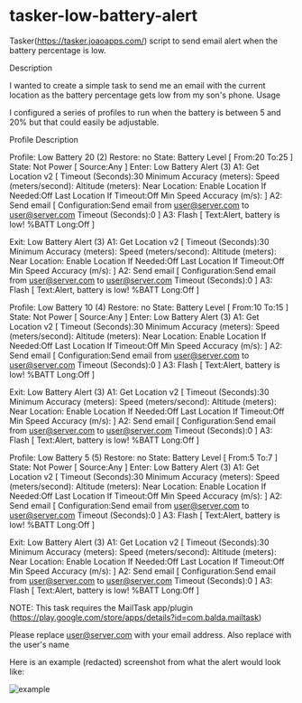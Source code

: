 # tasker-low-battery-alert
Tasker(https://tasker.joaoapps.com/) script to send email alert when the battery percentage is low.

Description

I wanted to create a simple task to send me an email with the current location as the battery percentage gets low from my son's phone.
Usage

I configured a series of profiles to run when the battery is between 5 and 20% but that could easily be adjustable.

Profile Description

Profile: Low Battery 20 (2)
Restore: no
State: Battery Level [ From:20 To:25 ]
State: Not Power [ Source:Any ]
Enter: Low Battery Alert (3)
A1: Get Location v2 [  Timeout (Seconds):30 Minimum Accuracy (meters): Speed (meters/second): Altitude (meters): Near Location: Enable Location If Needed:Off Last Location If Timeout:Off Min Speed Accuracy (m/s): ]
A2: Send email [ Configuration:Send email from <user@server.com> to <user@server.com> Timeout (Seconds):0 ]
A3: Flash [ Text:Alert, battery is low!
%BATT Long:Off ]

Exit: Low Battery Alert (3)
A1: Get Location v2 [  Timeout (Seconds):30 Minimum Accuracy (meters): Speed (meters/second): Altitude (meters): Near Location: Enable Location If Needed:Off Last Location If Timeout:Off Min Speed Accuracy (m/s): ]
A2: Send email [ Configuration:Send email from <user@server.com> to <user@server.com> Timeout (Seconds):0 ]
A3: Flash [ Text:Alert, battery is low!
%BATT Long:Off ]

Profile: Low Battery 10 (4)
Restore: no
State: Battery Level [ From:10 To:15 ]
State: Not Power [ Source:Any ]
Enter: Low Battery Alert (3)
A1: Get Location v2 [  Timeout (Seconds):30 Minimum Accuracy (meters): Speed (meters/second): Altitude (meters): Near Location: Enable Location If Needed:Off Last Location If Timeout:Off Min Speed Accuracy (m/s): ]
A2: Send email [ Configuration:Send email from <user@server.com> to <user@server.com> Timeout (Seconds):0 ]
A3: Flash [ Text:Alert, battery is low!
%BATT Long:Off ]

Exit: Low Battery Alert (3)
A1: Get Location v2 [  Timeout (Seconds):30 Minimum Accuracy (meters): Speed (meters/second): Altitude (meters): Near Location: Enable Location If Needed:Off Last Location If Timeout:Off Min Speed Accuracy (m/s): ]
A2: Send email [ Configuration:Send email from <user@server.com> to <user@server.com> Timeout (Seconds):0 ]
A3: Flash [ Text:Alert, battery is low!
%BATT Long:Off ]

Profile: Low Battery 5 (5)
Restore: no
State: Battery Level [ From:5 To:7 ]
State: Not Power [ Source:Any ]
Enter: Low Battery Alert (3)
A1: Get Location v2 [  Timeout (Seconds):30 Minimum Accuracy (meters): Speed (meters/second): Altitude (meters): Near Location: Enable Location If Needed:Off Last Location If Timeout:Off Min Speed Accuracy (m/s): ]
A2: Send email [ Configuration:Send email from <user@server.com> to <user@server.com> Timeout (Seconds):0 ]
A3: Flash [ Text:Alert, battery is low!
%BATT Long:Off ]

Exit: Low Battery Alert (3)
A1: Get Location v2 [  Timeout (Seconds):30 Minimum Accuracy (meters): Speed (meters/second): Altitude (meters): Near Location: Enable Location If Needed:Off Last Location If Timeout:Off Min Speed Accuracy (m/s): ]
A2: Send email [ Configuration:Send email from <user@server.com> to <user@server.com> Timeout (Seconds):0 ]
A3: Flash [ Text:Alert, battery is low!
%BATT Long:Off ] 



NOTE: This task requires the MailTask app/plugin (https://play.google.com/store/apps/details?id=com.balda.mailtask)

Please replace user@server.com with your email address. Also replace <user> with the user's name


Here is an example (redacted) screenshot from what the alert would look like:

![example](https://user-images.githubusercontent.com/13721267/114815079-faa13b80-9da4-11eb-9070-6bc2a9f3a4bb.jpg)

